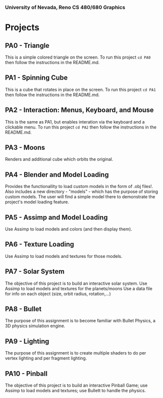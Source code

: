 ### University of Nevada, Reno CS 480/680 Graphics

# Projects

## PA0 - Triangle
This is a simple colored triangle on the screen. To run this project ```cd PA0``` then follow the instructions in the README.md.

## PA1 - Spinning Cube
This is a cube that rotates in place on the screen. To run this project ```cd PA1``` then follow the instructions in the README.md.

## PA2 - Interaction: Menus, Keyboard, and Mouse
This is the same as PA1, but enables interation via the keyboard and a clickable menu. To run this project ```cd PA2``` then follow the instructions in the README.md.

## PA3 - Moons
Renders and additional cube which orbits the original.

## PA4 - Blender and Model Loading
Provides the functionallity to load custom models in the form of .obj files!. Also includes a new directory - "models" - which has the purpose of storing custom models. The user will find a simple model there to demonstrate the project's model loading feature.

## PA5 - Assimp and Model Loading
Use Assimp to load models and colors (and then display them).

## PA6 - Texture Loading
Use Assimp to load models and textures for those models.

## PA7 - Solar System
The objective of this project is to build an interactive solar system. 
Use Assimp to load models and textures for the planets/moons 
Use a data file for info on each object (size, orbit radius, rotation,...) 

## PA8 - Bullet
The purpose of this assignment is to become familiar with Bullet Physics, a 3D physics simulation engine.

## PA9 - Lighting
The purpose of this assignment is to create multiple shaders to do per vertex lighting and per fragment lighting. 

## PA10 - Pinball
The objective of this project is to build an interactive Pinball Game; use Assimp to load models and textures; use Bullett to handle the physics.
